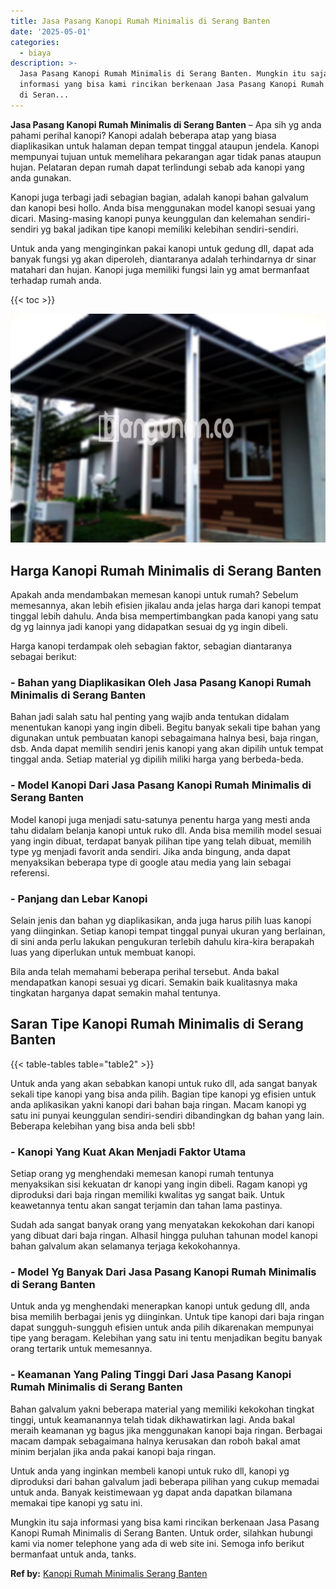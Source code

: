 ```yaml
---
title: Jasa Pasang Kanopi Rumah Minimalis di Serang Banten
date: '2025-05-01'
categories:
  - biaya
description: >-
  Jasa Pasang Kanopi Rumah Minimalis di Serang Banten. Mungkin itu saja
  informasi yang bisa kami rincikan berkenaan Jasa Pasang Kanopi Rumah Minimalis
  di Seran...
---
```


**Jasa Pasang Kanopi Rumah Minimalis di Serang Banten** – Apa sih yg anda pahami perihal kanopi? Kanopi adalah beberapa atap yang biasa diaplikasikan untuk halaman depan tempat tinggal ataupun jendela. Kanopi mempunyai tujuan untuk memelihara pekarangan agar tidak panas ataupun hujan. Pelataran depan rumah dapat terlindungi sebab ada kanopi yang anda gunakan.

Kanopi juga terbagi jadi sebagian bagian, adalah kanopi bahan galvalum dan kanopi besi hollo. Anda bisa menggunakan model kanopi sesuai yang dicari. Masing-masing kanopi punya keunggulan dan kelemahan sendiri-sendiri yg bakal jadikan tipe kanopi memiliki kelebihan sendiri-sendiri.

Untuk anda yang menginginkan pakai kanopi untuk gedung dll, dapat ada banyak fungsi yg akan diperoleh, diantaranya adalah terhindarnya dr sinar matahari dan hujan. Kanopi juga memiliki fungsi lain yg amat bermanfaat terhadap rumah anda.

{{< toc >}}

![Jasa Pasang Kanopi Rumah Minimalis di Serang Banten](/images/harga-kanopi-minimalis-16.png)

## Harga Kanopi Rumah Minimalis di Serang Banten

Apakah anda mendambakan memesan kanopi untuk rumah? Sebelum memesannya, akan lebih efisien jikalau anda jelas harga dari kanopi tempat tinggal lebih dahulu. Anda bisa mempertimbangkan pada kanopi yang satu dg yg lainnya jadi kanopi yang didapatkan sesuai dg yg ingin dibeli.

Harga kanopi terdampak oleh sebagian faktor, sebagian diantaranya sebagai berikut:

### \- Bahan yang Diaplikasikan Oleh Jasa Pasang Kanopi Rumah Minimalis di Serang Banten

Bahan jadi salah satu hal penting yang wajib anda tentukan didalam menentukan kanopi yang ingin dibeli. Begitu banyak sekali tipe bahan yang digunakan untuk pembuatan kanopi sebagaimana halnya besi, baja ringan, dsb. Anda dapat memilih sendiri jenis kanopi yang akan dipilih untuk tempat tinggal anda. Setiap material yg dipilih miliki harga yang berbeda-beda.

### \- Model Kanopi Dari Jasa Pasang Kanopi Rumah Minimalis di Serang Banten

Model kanopi juga menjadi satu-satunya penentu harga yang mesti anda tahu didalam belanja kanopi untuk ruko dll. Anda bisa memilih model sesuai yang ingin dibuat, terdapat banyak pilihan tipe yang telah dibuat, memilih type yg menjadi favorit anda sendiri. Jika anda bingung, anda dapat menyaksikan beberapa type di google atau media yang lain sebagai referensi.

### \- Panjang dan Lebar Kanopi

Selain jenis dan bahan yg diaplikasikan, anda juga harus pilih luas kanopi yang diinginkan. Setiap kanopi tempat tinggal punyai ukuran yang berlainan, di sini anda perlu lakukan pengukuran terlebih dahulu kira-kira berapakah luas yang diperlukan untuk membuat kanopi.

Bila anda telah memahami beberapa perihal tersebut. Anda bakal mendapatkan kanopi sesuai yg dicari. Semakin baik kualitasnya maka tingkatan harganya dapat semakin mahal tentunya.

## Saran Tipe Kanopi Rumah Minimalis di Serang Banten

{{< table-tables table="table2" >}}

Untuk anda yang akan sebabkan kanopi untuk ruko dll, ada sangat banyak sekali tipe kanopi yang bisa anda pilih. Bagian tipe kanopi yg efisien untuk anda aplikasikan yakni kanopi dari bahan baja ringan. Macam kanopi yg satu ini punyai keunggulan sendiri-sendiri dibandingkan dg bahan yang lain. Beberapa kelebihan yang bisa anda beli sbb!

### \- Kanopi Yang Kuat Akan Menjadi Faktor Utama

Setiap orang yg menghendaki memesan kanopi rumah tentunya menyaksikan sisi kekuatan dr kanopi yang ingin dibeli. Ragam kanopi yg diproduksi dari baja ringan memiliki kwalitas yg sangat baik. Untuk keawetannya tentu akan sangat terjamin dan tahan lama pastinya.

Sudah ada sangat banyak orang yang menyatakan kekokohan dari kanopi yang dibuat dari baja ringan. Alhasil hingga puluhan tahunan model kanopi bahan galvalum akan selamanya terjaga kekokohannya.

### \- Model Yg Banyak Dari Jasa Pasang Kanopi Rumah Minimalis di Serang Banten

Untuk anda yg menghendaki menerapkan kanopi untuk gedung dll, anda bisa memilih berbagai jenis yg diinginkan. Untuk tipe kanopi dari baja ringan dapat sungguh-sungguh efisien untuk anda pilih dikarenakan mempunyai tipe yang beragam. Kelebihan yang satu ini tentu menjadikan begitu banyak orang tertarik untuk memesannya.

### \- Keamanan Yang Paling Tinggi Dari Jasa Pasang Kanopi Rumah Minimalis di Serang Banten

Bahan galvalum yakni beberapa material yang memiliki kekokohan tingkat tinggi, untuk keamanannya telah tidak dikhawatirkan lagi. Anda bakal meraih keamanan yg bagus jika menggunakan kanopi baja ringan. Berbagai macam dampak sebagaimana halnya kerusakan dan roboh bakal amat minim berjalan jika anda pakai kanopi baja ringan.

Untuk anda yang inginkan membeli kanopi untuk ruko dll, kanopi yg diproduksi dari bahan galvalum jadi beberapa pilihan yang cukup memadai untuk anda. Banyak keistimewaan yg dapat anda dapatkan bilamana memakai tipe kanopi yg satu ini.

Mungkin itu saja informasi yang bisa kami rincikan berkenaan Jasa Pasang Kanopi Rumah Minimalis di Serang Banten. Untuk order, silahkan hubungi kami via nomer telephone yang ada di web site ini. Semoga info berikut bermanfaat untuk anda, tanks.

**Ref by:**  [Kanopi Rumah Minimalis Serang Banten](https://id.wikipedia.org/wiki/Kanopi)
